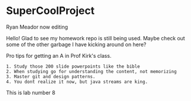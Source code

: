 # SuperCoolProject

Ryan Meador now editing

Hello! Glad to see my homework repo is still being used. Maybe check out some of the other garbage I have kicking around on here?

Pro tips for getting an A in Prof Kirk's class. 

    1. Study those 200 slide powerpoints like the bible
    2. When studying go for understanding the content, not memorizing
    3. Master git and design patterns. 
    4. You dont realize it now, but java streams are king. 

This is lab number 8
